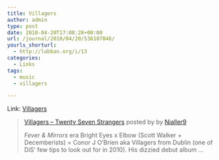 ```yaml
---
title: Villagers
author: admin
type: post
date: 2010-04-20T17:08:28+00:00
url: /journal/2010/04/20/536107046/
yourls_shorturl:
  - http://lobban.org/i/13
categories:
  - Links
tags:
  - music
  - villagers

---
```

Link: [Villagers][1]

> <span><a target="_blank" href="http://soundcloud.com/nialler9/villagers-twenty-seven-strangers">Villagers &#8211; Twenty Seven Strangers</a> posted by by <a target="_blank" href="http://soundcloud.com/nialler9">Nialler9</a></span>
> 
> _Fever & Mirrors_ era Bright Eyes x Elbow (Scott Walker + Decemberists) = Conor J O’Brien aka Villagers from Dublin (one of DiS’ few tips to look out for in 2010). His dizzied debut album _&#8230;_

 [1]: http://drownedinsoundcloud.com/post/521339413/villagers